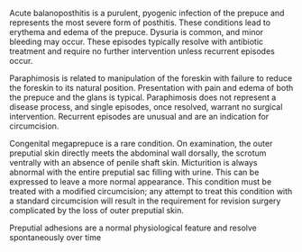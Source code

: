 Acute balanoposthitis is a purulent, pyogenic infection of the prepuce and represents the most severe form of posthitis. These conditions lead to erythema and edema of the prepuce. Dysuria is common, and minor bleeding may occur. These episodes typically resolve with antibiotic treatment and require no further intervention unless recurrent episodes occur.

Paraphimosis is related to manipulation of the foreskin with failure to reduce the foreskin to its natural position. Presentation with pain and edema of both the prepuce and the glans is typical. Paraphimosis does not represent a disease process, and single episodes, once resolved, warrant no surgical intervention. Recurrent episodes are unusual and are an indication for circumcision.

Congenital megaprepuce is a rare condition. On examination, the outer preputial skin directly meets the abdominal wall dorsally, the scrotum ventrally with an absence of penile shaft skin. Micturition is always abnormal with the entire preputial sac filling with urine. This can be expressed to leave a more normal appearance. This condition must be treated with a modified circumcision; any attempt to treat this condition with a standard circumcision will result in the requirement for revision surgery complicated by the loss of outer preputial skin.

Preputial adhesions are a normal physiological feature and resolve spontaneously over time